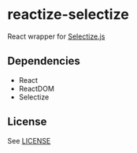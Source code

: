 # reactize-selectize

React wrapper for [Selectize.js](https://github.com/selectize/selectize.js)

## Dependencies

- React
- ReactDOM
- Selectize

## License

See [LICENSE](LICENSE)